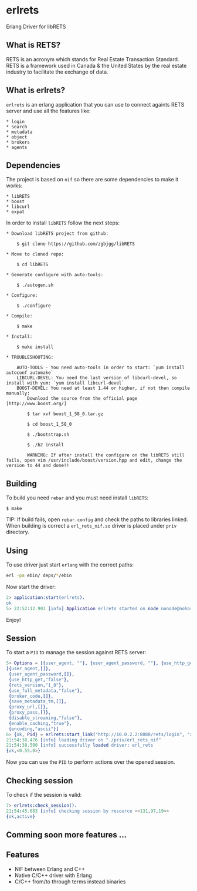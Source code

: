 # erlrets
Erlang Driver for libRETS

## **What is RETS?**

RETS is an acronym which stands for Real Estate Transaction Standard.
RETS is a framework used in Canada & the United States by the real estate 
industry to facilitate the exchange of data.

## **What is erlrets?**

`erlrets` is an erlang application that you can use to connect againts RETS server 
and use all the features like:

	* login
	* search
	* metadata
	* object
	* brokers
	* agents

## **Dependencies**

The project is based on `nif` so there are some dependencies to make it works:

	* libRETS
	* boost
	* libcurl
	* expat

In order to install `libRETS` follow the next steps:

	* Download libRETS project from github:
	
		$ git clone https://github.com/zgbjgg/libRETS
	
	* Move to cloned repo:

		$ cd libRETS

	* Generate configure with auto-tools:

		$ ./autogen.sh

	* Configure:

		$ ./configure

	* Compile:

		$ make

	* Install:

		$ make install

	* TROUBLESHOOTING:

		AUTO-TOOLS - You need auto-tools in order to start: `yum install autoconf automake`
		LIBCURL-DEVEL: You need the last version of libcurl-devel, so install with yum: `yum install libcurl-devel`
		BOOST-DEVEL: You need at least 1.44 or higher, if not then compile manually:
			Download the source from the official page [http://www.boost.org/]

			$ tar xvf boost_1_58_0.tar.gz

			$ cd boost_1_58_0

			$ ./bootstrap.sh

			$ ./b2 install

			WARNING: If after install the configure on the libRETS still fails, open vim /usr/include/boost/version.hpp and edit, change the version to 44 and done!!


## **Building**

To build you need `rebar` and you must need install `libRETS`:

	$ make

TIP: If build fails, open `rebar.config` and check the paths to libraries linked.
When building is correct a `erl_rets_nif.so` driver is placed under `priv` directory.


## **Using**

To use driver just start `erlang` with the correct paths:

```bash
erl -pa ebin/ deps/*/ebin
```

Now start the driver:

```erlang
2> application:start(erlrets).
ok
5> 22:52:12.903 [info] Application erlrets started on node nonode@nohost
```
	
Enjoy!

## **Session**

To start a `PID` to manage the session against RETS server:

```erlang
5> Options = [{user_agent, ""}, {user_agent_password, ""}, {use_http_get, "false"}, {rets_version, "1_8"}, {use_full_metadata, "false"}, {broker_code, ""}, {save_metadata_tm, ""}, {proxy_url, ""}, {proxy_pass, ""}, {disable_streaming, "false"}, {enable_caching, "true"}, {encoding, "ascii"}].
[{user_agent,[]},
 {user_agent_password,[]},
 {use_http_get,"false"},
 {rets_version,"1_8"},
 {use_full_metadata,"false"},
 {broker_code,[]},
 {save_metadata_tm,[]},
 {proxy_url,[]},
 {proxy_pass,[]},
 {disable_streaming,"false"},
 {enable_caching,"true"},
 {encoding,"ascii"}]
6> {ok, Pid} = erlrets:start_link("http://10.0.2.2:8080/rets/login", "zgbjgg", "password", Options).
21:54:38.476 [info] loading driver on "./priv/erl_rets_nif" 
21:54:38.500 [info] successfully loaded driver: erl_rets
{ok,<0.55.0>}
```
Now you can use the `PID` to perform actions over the opened session.

## **Checking session**

To check if the session is valid:

```erlang
7> erlrets:check_session().
21:54:45.683 [info] checking session by resource <<131,97,19>>
{ok,active}
```

## **Comming soon more features ...**

## **Features**
* NIF between Erlang and C++
* Native C/C++ driver with Erlang
* C/C++ from/to through terms instead binaries 
